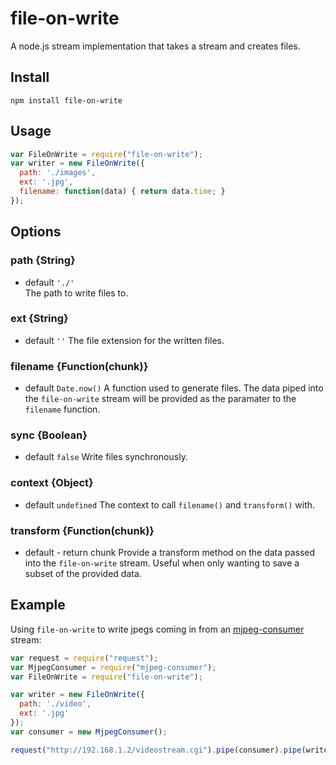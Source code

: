 file-on-write
==================
  
A node.js stream implementation that takes a stream and creates files.
  
## Install
```
npm install file-on-write
```
  
  
  
## Usage

```javascript
var FileOnWrite = require("file-on-write");
var writer = new FileOnWrite({
  path: './images',
  ext: '.jpg',
  filename: function(data) { return data.time; }
});
```
  
  
## Options

### path {String}
* default `'./'`  
The path to write files to.
  
### ext {String}
* default `''`
The file extension for the written files.
  
### filename {Function(chunk)}
* default `Date.now()`
A function used to generate files. The data piped into the `file-on-write` stream will be provided as the paramater to the `filename` function.
  
### sync {Boolean}
* default `false`
Write files synchronously.
  
### context {Object}
* default `undefined`
The context to call `filename()` and `transform()` with.
  
### transform {Function(chunk)}
* default - return chunk
Provide a transform method on the data passed into the `file-on-write` stream. Useful when only wanting to save a subset of the provided data.
  
  
  
## Example
Using `file-on-write` to write jpegs coming in from an [mjpeg-consumer](https://github.com/mmaelzer/mjpeg-consumer) stream:

```javascript
var request = require("request");
var MjpegConsumer = require("mjpeg-consumer");
var FileOnWrite = require("file-on-write");

var writer = new FileOnWrite({ 
  path: './video',
  ext: '.jpg'
});
var consumer = new MjpegConsumer();

request("http://192.168.1.2/videostream.cgi").pipe(consumer).pipe(writer);
```
